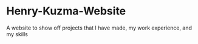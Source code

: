 # Henry-Kuzma-Website
A website to show off projects that I have made, my work experience, and my skills
